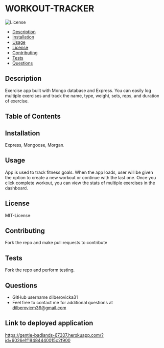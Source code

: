 # WORKOUT-TRACKER


  ![License](https://img.shields.io/badge/License-MIT-License)

  - [Description](#Description)
  - [Installation](#Installation)
  - [Usage](#Usage)
  - [License](#License)
  - [Contributing](#Contributing)
  - [Tests](#Tests)
  - [Questions](#Questions)

## Description

Exercise app built with Mongo database and Express. You can easily log multiple exercises and track the name, type, weight, sets, reps, and duration of exercise.

## Table of Contents




## Installation 

Express, Mongoose, Morgan.

## Usage

App is used to track fitness goals. When the app loads, user will be given the option to create a new workout or continue with the last one. Once you click complete workout, you can view the stats of multiple exercises in the dashboard. 

## License 

MIT-License

## Contributing 

Fork the repo and make pull requests to contribute

## Tests

Fork the repo and perform testing.

## Questions

* GitHub username dilberovicka31
* Feel free to contact me for additional questions at dilberovicm36@gmail.com

## Link to deployed application

https://gentle-badlands-67307.herokuapp.com/?id=6026e1f18484440015c2f900
